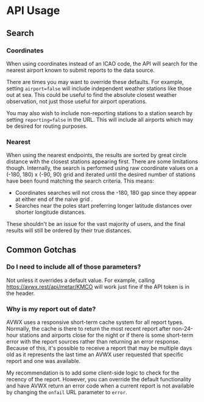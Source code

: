 # API Usage

## Search

### Coordinates

When using coordinates instead of an ICAO code, the API will search for the nearest airport known to submit reports to the data source. 

There are times you may want to override these defaults. For example, setting `airport=false` will include independent weather stations like those out at sea. This could be useful to find the absolute closest weather observation, not just those useful for airport operations.

You may also wish to include non-reporting stations to a station search by setting `reporting=false` in the URL. This will include all airports which may be desired for routing purposes.

### Nearest

When using the nearest endpoints, the results are sorted by great circle distance with the closest stations appearing first. There are some limitations though. Internally, the search is performed using raw coordinate values on a (-180, 180) x (-90, 90) grid and iterated until the desired number of stations have been found matching the search criteria. This means:

- Coordinates searches will not cross the -180, 180 gap since they appear at either end of the naive grid .
- Searches near the poles start preferring longer latitude distances over shorter longitude distances.

These shouldn't be an issue for the vast majority of users, and the final results will still be ordered by their true distances.

## Common Gotchas

### Do I need to include all of those parameters?

Not unless it overrides a default value. For example, calling https://avwx.rest/api/metar/KMCO will work just fine if the API token is in the header.

### Why is my report out of date?

AVWX uses a responsive short-term cache system for all report types. Normally, the cache is there to return the most recent report after non-24-hour stations and airports close for the night or if there is some short-term error with the report sources rather than returning an error response. Because of this, it's possible to receive a report that may be multiple days old as it represents the last time an AVWX user requested that specific report and one was available.

My recommendation is to add some client-side logic to check for the recency of the report. However, you can override the default functionality and have AVWX return an error code when a current report is not available by changing the `onfail` URL parameter to `error`.
